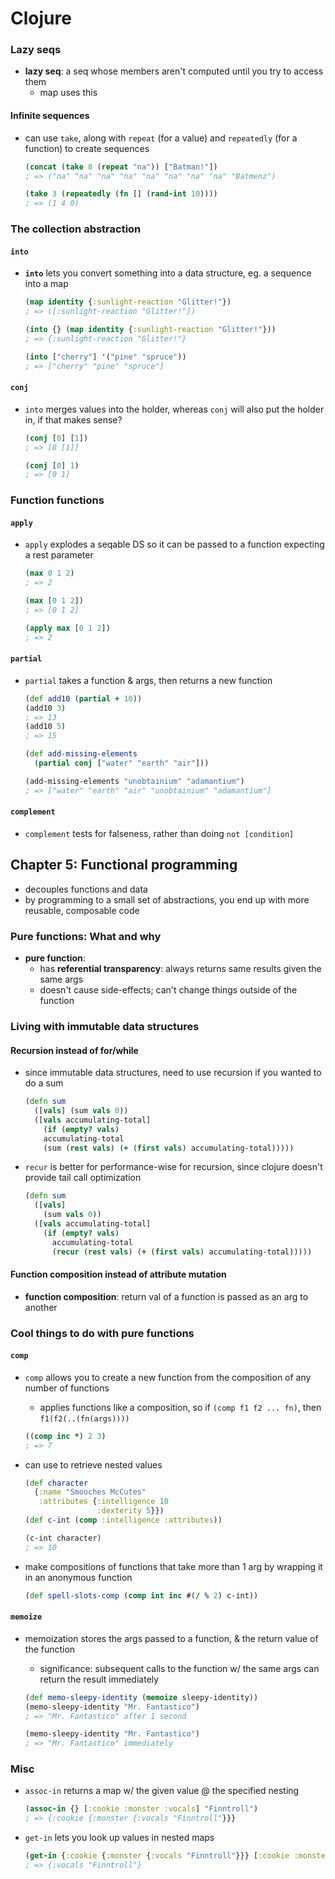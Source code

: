 # Clojure

### Lazy seqs

* __lazy seq__: a seq whose members aren't computed until you try to access them
  - map uses this

#### Infinite sequences

* can use `take`, along with `repeat` (for a value) and `repeatedly` (for a function) to create sequences
  ```clojure
  (concat (take 8 (repeat "na")) ["Batman!"])
  ; => ("na" "na" "na" "na" "na" "na" "na" "na" "Batmenz")

  (take 3 (repeatedly (fn [] (rand-int 10))))
  ; => (1 4 0)
  ```

### The collection abstraction

#### `into`

* __`into`__ lets you convert something into a data structure, eg. a sequence into a map
  ```clojure
  (map identity {:sunlight-reaction "Glitter!"})
  ; => ([:sunlight-reaction "Glitter!"])

  (into {} (map identity {:sunlight-reaction "Glitter!"}))
  ; => {:sunlight-reaction "Glitter!"}

  (into ["cherry"] '("pine" "spruce"))
  ; => ["cherry" "pine" "spruce"]
  ```

#### `conj`

* `into` merges values into the holder, whereas `conj` will also put the holder in, if that makes sense?
  ```clojure
  (conj [0] [1])
  ; => [0 [1]]

  (conj [0] 1)
  ; => [0 1]
  ```

### Function functions

#### `apply`

* `apply` explodes a seqable DS so it can be passed to a function expecting a rest parameter
  ```clojure
  (max 0 1 2)
  ; => 2

  (max [0 1 2])
  ; => [0 1 2]

  (apply max [0 1 2])
  ; => 2
  ```

#### `partial`

* `partial` takes a function & args, then returns a new function
  ```clojure
  (def add10 (partial + 10))
  (add10 3)
  ; => 13
  (add10 5)
  ; => 15

  (def add-missing-elements
    (partial conj ["water" "earth" "air"]))

  (add-missing-elements "unobtainium" "adamantium")
  ; => ["water" "earth" "air" "unobtainium" "adamantium"]
  ```

#### `complement`

* `complement` tests for falseness, rather than doing `not [condition]`

## Chapter 5: Functional programming

* decouples functions and data
* by programming to a small set of abstractions, you end up with more reusable, composable code

### Pure functions: What and why

* __pure function__:
  - has __referential transparency__: always returns same results given the same args
  - doesn't cause side-effects; can't change things outside of the function

### Living with immutable data structures

#### Recursion instead of for/while

* since immutable data structures, need to use recursion if you wanted to do a sum
  ```clojure
  (defn sum
    ([vals] (sum vals 0))
    ([vals accumulating-total]
      (if (empty? vals)
      accumulating-total
      (sum (rest vals) (+ (first vals) accumulating-total)))))
  ```

* `recur` is better for performance-wise for recursion, since clojure doesn't provide tail call optimization
  ```clojure
  (defn sum
    ([vals]
      (sum vals 0))
    ([vals accumulating-total]
      (if (empty? vals)
        accumulating-total
        (recur (rest vals) (+ (first vals) accumulating-total)))))
  ```

#### Function composition instead of attribute mutation

* __function composition__: return val of a function is passed as an arg to another

### Cool things to do with pure functions

#### `comp`

* `comp` allows you to create a new function from the composition of any number of functions
  - applies functions like a composition, so if `(comp f1 f2 ... fn)`, then `f1(f2(..(fn(args))))`
  ```clojure
  ((comp inc *) 2 3)
  ; => 7
  ```

* can use to retrieve nested values
  ```clojure
  (def character
    {:name "Smooches McCutes"
     :attributes {:intelligence 10
                  :dexterity 5}})
  (def c-int (comp :intelligence :attributes))

  (c-int character)
  ; => 10
  ```

* make compositions of functions that take more than 1 arg by wrapping it in an anonymous function
  ```clojure
  (def spell-slots-comp (comp int inc #(/ % 2) c-int))
  ```

#### `memoize`

* memoization stores the args passed to a function, & the return value of the function
  - significance: subsequent calls to the function w/ the same args can return the result immediately

  ```clojure
  (def memo-sleepy-identity (memoize sleepy-identity))
  (memo-sleepy-identity "Mr. Fantastico")
  ; => "Mr. Fantastico" after 1 second

  (memo-sleepy-identity "Mr. Fantastico")
  ; => "Mr. Fantastico" immediately
  ```

### Misc

* `assoc-in` returns a map w/ the given value @ the specified nesting
  ```clojure
  (assoc-in {} [:cookie :monster :vocals] "Finntroll")
  ; => {:cookie {:monster {:vocals "Finntroll"}}}
  ```

* `get-in` lets you look up values in nested maps
  ```clojure
  (get-in {:cookie {:monster {:vocals "Finntroll"}}} [:cookie :monster])
  ; => {:vocals "Finntroll"}
  ```
